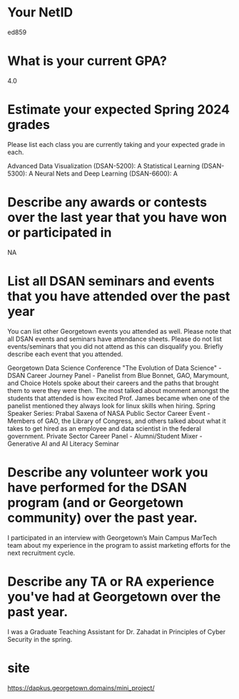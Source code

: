 # Your NetID
ed859

# What is your current GPA?
4.0

# Estimate your expected Spring 2024 grades
Please list each class you are currently taking and your expected grade in each.

Advanced Data Visualization (DSAN-5200): A
Statistical Learning (DSAN-5300): A
Neural Nets and Deep Learning (DSAN-6600): A

# Describe any awards or contests over the last year that you have won or participated in

NA

# List all DSAN seminars and events that you have attended over the past year
You can list other Georgetown events you attended as well. Please note that all DSAN events and seminars have attendance sheets. Please do not list events/seminars that you did not attend as this can disqualify you. Briefly describe each event that you attended.

Georgetown Data Science Conference "The Evolution of Data Science" - 
DSAN Career Journey Panel - Panelist from Blue Bonnet, GAO, Marymount, and Choice Hotels spoke about their careers and the paths that brought them to were they were then. The most talked about monment amongst the students that attended is how excited Prof. James became when one of the panelist mentioned they always look for linux skills when hiring. 
Spring Speaker Series: Prabal Saxena of NASA
Public Sector Career Event - Members of GAO, the Library of Congress, and others talked about what it takes to get hired as an employee and data scientist in the federal government. 
Private Sector Career Panel - 
Alumni/Student Mixer - 
Generative AI and AI Literacy Seminar

# Describe any volunteer work you have performed for the DSAN program (and or Georgetown community) over the past year.
I participated in an interview with Georgetown’s Main Campus MarTech team about my experience in the program to assist marketing efforts for the next recruitment cycle.

# Describe any TA or RA experience you've had at Georgetown over the past year.
I was a Graduate Teaching Assistant for Dr. Zahadat in Principles of Cyber Security in the spring.



# site
https://dapkus.georgetown.domains/mini_project/